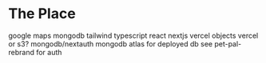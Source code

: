 # The Place
google maps
mongodb
tailwind
typescript
react
nextjs
vercel
objects vercel or s3?
mongodb/nextauth
mongodb atlas for deployed db
see pet-pal-rebrand for auth
